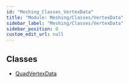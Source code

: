 ```yaml
---
id: "Meshing_Classes_VertexData"
title: "Module: Meshing/Classes/VertexData"
sidebar_label: "Meshing/Classes/VertexData"
sidebar_position: 0
custom_edit_url: null
---
```


## Classes

- [QuadVertexData](../classes/Meshing_Classes_VertexData.QuadVertexData.md)
